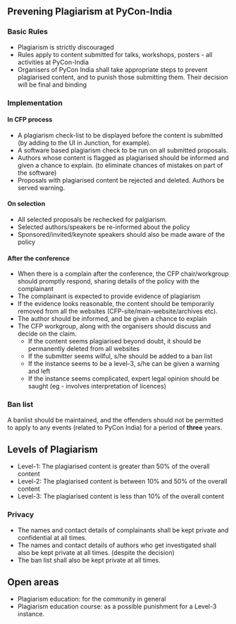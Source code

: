 ## Prevening Plagiarism at PyCon-India

### Basic Rules

- Plagiarism is strictly discouraged
- Rules apply to content submitted for talks, workshops, posters - all activities at PyCon-India
- Organisers of PyCon India shall take appropriate steps to prevent plagiarised content, and to punish those submitting them.
  Their decision will be final and binding

### Implementation

#### In CFP process

- A plagiarism check-list to be displayed before the content is submitted
  (by adding to the UI in Junction, for example).
- A software based plagiarism check to be run on all submitted proposals.
- Authors whose content is flagged as plagiarised should be informed and given a chance to explain. 
  (to eliminate chances of mistakes on part of the software)
- Proposals with plagiarised content be rejected and deleted. Authors be served warning.

#### On selection

- All selected proposals be rechecked for palgiarism.
- Selected authors/speakers be re-informed about the policy
- Sponsored/invited/keynote speakers should also be made aware of the policy

#### After the conference

- When there is a complain after the conference, the CFP chair/workgroup should promptly respond, 
  sharing details of the policy with the complainant
- The complainant is expected to provide evidence of plagiarism
- If the evidence looks reasonable, the content should be temporarily removed from all the websites 
  (CFP-site/main-website/archives etc).
- The author should be informed, and be given a chance to explain
- The CFP workgroup, along with the organisers should discuss and decide on the claim.
  - If the content seems plagiarised beyond doubt, it should be permanently deleted from all websites
  - If the submitter seems wilful, s/he should be added to a ban list
  - If the instance seems to be a level-3, s/he can be given a warning and left
  - If the instance seems complicated, expert legal opinion should be saught (eg - involves interpretation of licences)

### Ban list

A banlist should be maintained, and the offenders should not be permitted to apply to any
events (related to PyCon India) for a period of **three** years.

## Levels of Plagiarism

- Level-1: The plagiarised content is greater than 50% of the overall content
- Level-2: The plagiarised content is between 10% and 50% of the overall content
- Level-3: The plagiarised content is less than 10% of the overall content


### Privacy

- The names and contact details of complainants shall be kept private and confidential at all times.
- The names and contact details of authors who get investigated shall also be kept private at all times.
(despite the decision)
- The ban list shall also be kept private at all times.


## Open areas

- Plagiarism education: for the community in general
- Plagiarism education course: as a possible punishment for a Level-3 instance.



